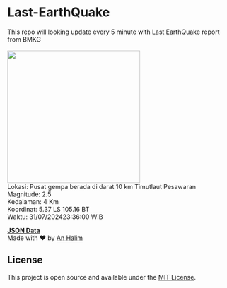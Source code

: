 # Last-EarthQuake
This repo will looking update every 5 minute with Last EarthQuake report from BMKG
<br>
<br>
<img src="https://static.bmkg.go.id/20240731233600.mmi.jpg" width="300"/>
<br>
Lokasi: Pusat gempa berada di darat 10 km Timutlaut Pesawaran <br>
Magnitude: 2.5 <br>
Kedalaman: 4 Km <br>
Koordinat: 5.37 LS 105.16 BT <br>
Waktu: 31/07/202423:36:00 WIB <br>

<a href="./data/data.json">**JSON Data**</a>
<br>
Made with ❤️ by <a href="https://github.com/an-halim">An Halim</a>
## License

This project is open source and available under the [MIT License](LICENSE).
